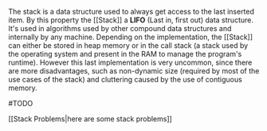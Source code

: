 The stack is a data structure used to always get access to the last inserted item. By this property the [[Stack]] a **LIFO** (Last in, first out) data structure. It's used in algorithms used by other compound data structures and internally by any machine.
Depending on the implementation, the [[Stack]] can either be stored in heap memory or in the call stack (a stack used by the operating system and present in the RAM to manage the program's runtime). However this last implementation is very uncommon, since there are more disadvantages, such as non-dynamic size (required by most of the use cases of the stack) and cluttering caused by the use of contiguous memory.

#TODO

[[Stack Problems|here are some stack problems]]